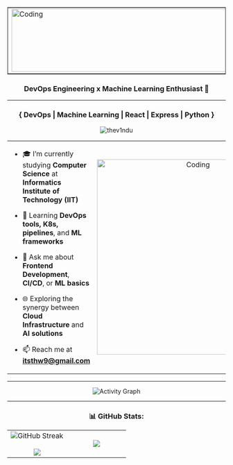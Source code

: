 <table align="center" border="none" width="50%">
  <td>
    <img align="center" alt="Coding" src="https://github.com/user-attachments/assets/f7fcd47c-0e01-44b7-8f72-46d490bc7579" width="800" height="145">
  </td>
</table>

<h3 align="center">DevOps Engineering x Machine Learning Enthusiast 🚀</h3>
<hr>
<h3 align="center">{ DevOps | Machine Learning | React | Express | Python }</h3>

<p align="center">
  <img src="https://komarev.com/ghpvc/?username=thev1ndu&label=Profile%20views&color=0e75b6&style=flat" alt="thev1ndu" />
</p>

<table align="center">
<tr border="none">
<td width="50%" align="left">

- 🎓 I’m currently studying **Computer Science** at **Informatics Institute of Technology (IIT)**

- 🧠 Learning **DevOps tools, K8s, pipelines**, and **ML frameworks**

- 💬 Ask me about **Frontend Development**, **CI/CD**, or **ML basics**

- 🌐 Exploring the synergy between **Cloud Infrastructure** and **AI solutions**

- 📫 Reach me at **itsthw9@gmail.com**

</td>
<td width="50%" align="center">
  <img align="center" alt="Coding" width="450" src="https://github.com/user-attachments/assets/1080dfff-3922-44d0-ac8a-525691fbc93d">
</td>
</tr>
</table>

---

<p align="center">
  <img src="https://github-readme-activity-graph.vercel.app/graph?username=thev1ndu&bg_color=0d1117&color=ffffff&line=ffa500&point=00ff00&hide_border=true" alt="Activity Graph">
</p>

---

<h3 align="center">📊 GitHub Stats:</h3>

<p align="center">
<table align="center">
<tr border="none">
<td width="50%" align="center">
  <img title="🔥 GitHub Streak Stats" alt="GitHub Streak" src="https://github-readme-streak-stats.herokuapp.com/?user=thev1ndu&theme=dark&hide_border=false" />
  <br><br>
  <img align="center" src="https://github-readme-stats.vercel.app/api?username=thev1ndu&theme=dark&show_icons=true&count_private=true&title_color=ff8c00&icon_color=ff8c00&text_color=ffffff&bg_color=0d1117" />
</td>
<td width="50%" align="center">
  <img align="center" src="https://github-readme-stats.vercel.app/api/top-langs/?username=thev1ndu&theme=dark&hide_border=false&no-bg=true&no-frame=true&langs_count=10"/>
</td>
</tr>
</table>
</p>
